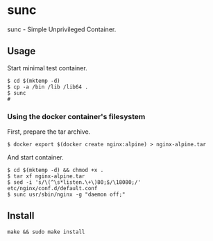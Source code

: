 sunc
====

sunc - Simple Unprivileged Container.


Usage
-----

Start minimal test container.

    $ cd $(mktemp -d)
    $ cp -a /bin /lib /lib64 .
    $ sunc
    # 


### Using the docker container's filesystem

First, prepare the tar archive.

    $ docker export $(docker create nginx:alpine) > nginx-alpine.tar

And start container.
    
    $ cd $(mktemp -d) && chmod +x .
    $ tar xf nginx-alpine.tar
    $ sed -i 's/\(^\s*listen.\+\)80;$/\18080;/' etc/nginx/conf.d/default.conf
    $ sunc usr/sbin/nginx -g "daemon off;"


Install
-------

    make && sudo make install

